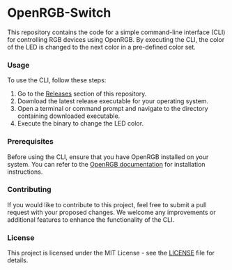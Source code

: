 # OpenRGB-Switch

This repository contains the code for a simple command-line interface (CLI) for controlling RGB devices using OpenRGB. By executing the CLI, the color of the LED is changed to the next color in a pre-defined color set.

### Usage

To use the CLI, follow these steps:

1. Go to the [Releases](https://github.com/amirdaaee/OpenRGB-switch/releases) section of this repository.
2. Download the latest release executable for your operating system.
3. Open a terminal or command prompt and navigate to the directory containing downloaded executable.
5. Execute the binary to change the LED color.

### Prerequisites

Before using the CLI, ensure that you have OpenRGB installed on your system. You can refer to the [OpenRGB documentation](https://gitlab.com/OpenRGBDevelopers/OpenRGB/-/wikis/home) for installation instructions.

### Contributing

If you would like to contribute to this project, feel free to submit a pull request with your proposed changes. We welcome any improvements or additional features to enhance the functionality of the CLI.

### License

This project is licensed under the MIT License - see the [LICENSE](./LICENSE) file for details.
